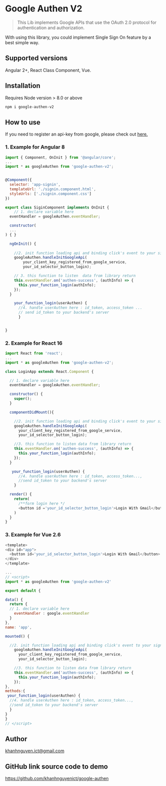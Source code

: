 # Google Authen V2

> This Lib implements Google APIs that use the  OAuth 2.0 protocol for authentication and authorization.

With using this library, you could implement Single Sign On feature by a best simple way.
## Supported versions
Angular 2+, React Class Component, Vue.

## Installation
Requires Node version > 8.0 or above 

```bash
npm i google-authen-v2
```

## How to use
If you need to register an api-key from google, please check out [here.](https://developers.google.com/maps/documentation/javascript/get-api-key)

  ### 1. Example for Angular 8

  ```javascript
  import { Component, OnInit } from '@angular/core';
  ...
  import * as googleAuthen from 'google-authen-v2';


  @Component({
    selector: 'app-signin',
    templateUrl: './signin.component.html',
    styleUrls: ['./signin.component.css']
  })

  export class SiginComponent implements OnInit {
      // 1. declare variable here
    eventHandler = googleAuthen.eventHandler;

    constructor(
    ...
  ) { }

    ngOnInit() {
        
      //2. init function loading api and binding click's event to your signin button
      googleAuthen.handleInitGoogleApi(
          your_client_key_registered_from_google_service, 
          your_id_selector_button_login);

      // 3. this function to listen  data from library return
      this.eventHandler.on('authen-success', (authInfo) => {
        this.your_function_login(authInfo);
      });
    }

      your_function_login(userAuthen) {
        //4. handle userAuthen here : id_token, access_token ...
        // send id_token to your backend's server
        }


  }
  ```

  ### 2. Example for React 16 
  ``` javascript
  import React from 'react';
  ...
  import * as googleAuthen from 'google-authen-v2';

  class LoginApp extends React.Component {

    // 1. declare variable here
    eventHandler = googleAuthen.eventHandler;

    constructor() {
      super();
    }

    componentDidMount(){

      //2. init function loading api and binding click's event to your signin button
      googleAuthen.handleInitGoogleApi(
        your_client_key_registered_from_google_service, 
        your_id_selector_button_login);

      //3. this function to listen data from library return
      this.eventHandler.on('authen-success', (authInfo) => {
        this.your_function_login(authInfo);
      });
    }

     your_function_login(userAuthen) {
        //4. handle userAuthen here : id_token, access_token...,  
        //send id_token to your backend's server
      }

    render() {
      return(
        /**form login here */
        <button id ='your_id_selector_button_login'>Login With Gmail</button>
      )
    }
  }

  ```
  ### 3. Example for Vue 2.6
  ```javascript
  <template>
  <div id="app">
    <button id='your_id_selector_button_login'>Login With Gmail</button>
  </div>
  </template>

  ...
 // <script>
  import * as googleAuthen from 'google-authen-v2'

  export default {

  data() {
    return {
    // 1. declare variable here
      eventHandler : google.eventHandler
    }
  },
  name: 'app',

  mounted() {

    //2. init function loading api and binding click's event to your signin button
      googleAuthen.handleInitGoogleApi(
        your_client_key_registered_from_google_service, 
        your_id_selector_button_login);

      //3. this function to listen data from library return
      this.eventHandler.on('authen-success', (authInfo) => {
        this.your_function_login(authInfo);
      });
  },
  methods:{
   your_function_login(userAuthen) {
    //4. handle userAuthen here : id_token, access_token...,  
    //send id_token to your backend's server
    }
  }
}
// </script>
  ```
## Author
khanhnguyen.ict@gmail.com

## GitHub link source code to demo
https://github.com/khanhnguyenict/google-authen
